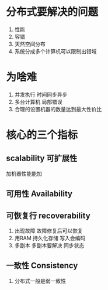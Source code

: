 # 分布式要解决的问题
1. 性能
2. 容错
3. 天然空间分布
4. 系统分成多个计算机可以限制出错域
# 为啥难
1. 并发执行 时间同步异步
2. 多台计算机 局部错误
3. 合理的设置机器的数量达到最大性价比
# 核心的三个指标
## scalability 可扩展性
加机器性能能加
## 可用性 Availability
## 可恢复行 recoverability
1. 出现故障 故障修复后可以恢复
2. 用RAM 持久化存储 写入会编码
3. 多副本 多副本要解决 同步状态
## 一致性 Consistency
1. 分布式一般是弱一致性
